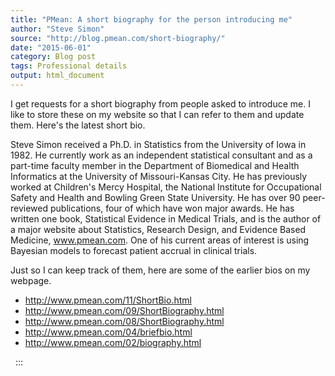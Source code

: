 ```yaml
---
title: "PMean: A short biography for the person introducing me"
author: "Steve Simon"
source: "http://blog.pmean.com/short-biography/"
date: "2015-06-01"
category: Blog post
tags: Professional details
output: html_document
---
```


I get requests for a short biography from people asked to introduce me.
I like to store these on my website so that I can refer to them and
update them. Here's the latest short bio.

<!---More--->

Steve Simon received a Ph.D. in Statistics from the University of Iowa
in 1982. He currently work as an independent statistical consultant and
as a part-time faculty member in the Department of Biomedical and Health
Informatics at the University of Missouri-Kansas City. He has previously
worked at Children's Mercy Hospital, the National Institute for
Occupational Safety and Health and Bowling Green State University. He
has over 90 peer-reviewed publications, four of which have won major
awards. He has written one book, Statistical Evidence in Medical Trials,
and is the author of a major website about Statistics, Research Design,
and Evidence Based Medicine, www.pmean.com. One of his current areas of
interest is using Bayesian models to forecast patient accrual in
clinical trials.

Just so I can keep track of them, here are some of the earlier bios on
my webpage.

-   <http://www.pmean.com/11/ShortBio.html>
-   <http://www.pmean.com/09/ShortBiography.html>
-   <http://www.pmean.com/08/ShortBiography.html>
-   <http://www.pmean.com/04/briefbio.html>
-   <http://www.pmean.com/02/biography.html>

 
:::


